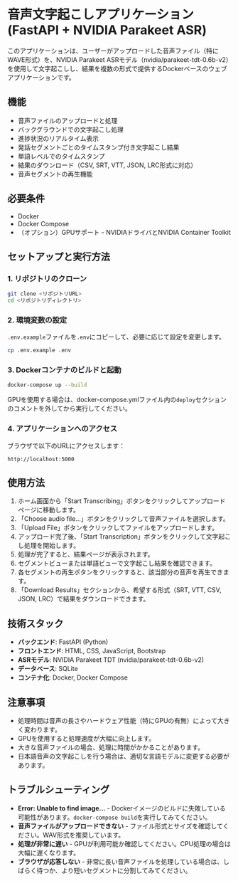 # 音声文字起こしアプリケーション (FastAPI + NVIDIA Parakeet ASR)

このアプリケーションは、ユーザーがアップロードした音声ファイル（特にWAVE形式）を、NVIDIA Parakeet ASRモデル（nvidia/parakeet-tdt-0.6b-v2）を使用して文字起こしし、結果を複数の形式で提供するDockerベースのウェブアプリケーションです。

## 機能

- 音声ファイルのアップロードと処理
- バックグラウンドでの文字起こし処理
- 進捗状況のリアルタイム表示
- 発話セグメントごとのタイムスタンプ付き文字起こし結果
- 単語レベルでのタイムスタンプ
- 結果のダウンロード（CSV, SRT, VTT, JSON, LRC形式に対応）
- 音声セグメントの再生機能

## 必要条件

- Docker
- Docker Compose
- （オプション）GPUサポート - NVIDIAドライバとNVIDIA Container Toolkit

## セットアップと実行方法

### 1. リポジトリのクローン

```bash
git clone <リポジトリURL>
cd <リポジトリディレクトリ>
```

### 2. 環境変数の設定

`.env.example`ファイルを`.env`にコピーして、必要に応じて設定を変更します。

```bash
cp .env.example .env
```

### 3. Dockerコンテナのビルドと起動

```bash
docker-compose up --build
```

GPUを使用する場合は、docker-compose.ymlファイル内の`deploy`セクションのコメントを外してから実行してください。

### 4. アプリケーションへのアクセス

ブラウザで以下のURLにアクセスします：

```
http://localhost:5000
```

## 使用方法

1. ホーム画面から「Start Transcribing」ボタンをクリックしてアップロードページに移動します。
2. 「Choose audio file...」ボタンをクリックして音声ファイルを選択します。
3. 「Upload File」ボタンをクリックしてファイルをアップロードします。
4. アップロード完了後、「Start Transcription」ボタンをクリックして文字起こし処理を開始します。
5. 処理が完了すると、結果ページが表示されます。
6. セグメントビューまたは単語ビューで文字起こし結果を確認できます。
7. 各セグメントの再生ボタンをクリックすると、該当部分の音声を再生できます。
8. 「Download Results」セクションから、希望する形式（SRT, VTT, CSV, JSON, LRC）で結果をダウンロードできます。

## 技術スタック

- **バックエンド**: FastAPI (Python)
- **フロントエンド**: HTML, CSS, JavaScript, Bootstrap
- **ASRモデル**: NVIDIA Parakeet TDT (nvidia/parakeet-tdt-0.6b-v2)
- **データベース**: SQLite
- **コンテナ化**: Docker, Docker Compose

## 注意事項

- 処理時間は音声の長さやハードウェア性能（特にGPUの有無）によって大きく変わります。
- GPUを使用すると処理速度が大幅に向上します。
- 大きな音声ファイルの場合、処理に時間がかかることがあります。
- 日本語音声の文字起こしを行う場合は、適切な言語モデルに変更する必要があります。

## トラブルシューティング

- **Error: Unable to find image...** - Dockerイメージのビルドに失敗している可能性があります。`docker-compose build`を実行してみてください。
- **音声ファイルがアップロードできない** - ファイル形式とサイズを確認してください。WAV形式を推奨しています。
- **処理が非常に遅い** - GPUが利用可能か確認してください。CPU処理の場合は大幅に遅くなります。
- **ブラウザが応答しない** - 非常に長い音声ファイルを処理している場合は、しばらく待つか、より短いセグメントに分割してみてください。